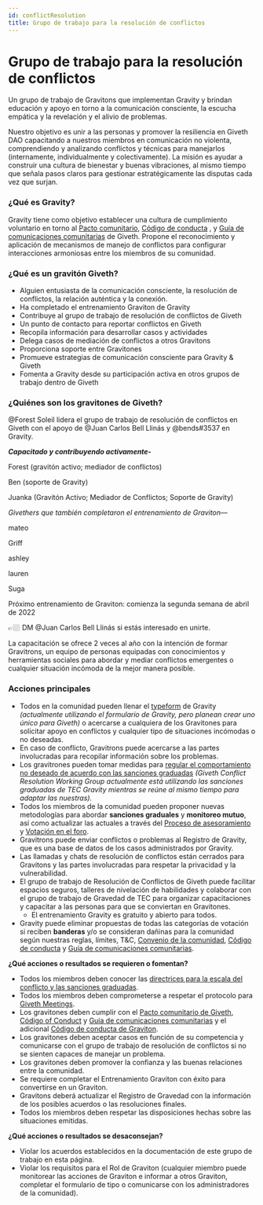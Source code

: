```yaml
---
id: conflictResolution
title: Grupo de trabajo para la resolución de conflictos
---
```


# Grupo de trabajo para la resolución de conflictos

Un grupo de trabajo de Gravitons que implementan Gravity y brindan educación y apoyo en torno a la comunicación consciente, la escucha empática y la revelación y el alivio de problemas.

Nuestro objetivo es unir a las personas y promover la resiliencia en Giveth DAO capacitando a nuestros miembros en comunicación no violenta, comprendiendo y analizando conflictos y técnicas para manejarlos (internamente, individualmente y colectivamente). La misión es ayudar a construir una cultura de bienestar y buenas vibraciones, al mismo tiempo que señala pasos claros para gestionar estratégicamente las disputas cada vez que surjan.


### ¿Qué es Gravity?

Gravity tiene como objetivo establecer una cultura de cumplimiento voluntario en torno al [Pacto comunitario](/es/whatisgiveth/covenant), [Código de conducta](/es/whatisgiveth/codeofconduct) , y [Guía de comunicaciones comunitarias](/es/whatisgiveth/communityCommsGuide) de Giveth. Propone el reconocimiento y aplicación de mecanismos de manejo de conflictos para configurar interacciones armoniosas entre los miembros de su comunidad.


### ¿Qué es un gravitón Giveth?

* Alguien entusiasta de la comunicación consciente, la resolución de conflictos, la relación auténtica y la conexión.
* Ha completado el entrenamiento Graviton de Gravity
* Contribuye al grupo de trabajo de resolución de conflictos de Giveth
* Un punto de contacto para reportar conflictos en Giveth
* Recopila información para desarrollar casos y actividades
* Delega casos de mediación de conflictos a otros Gravitons
* Proporciona soporte entre Gravitones
* Promueve estrategias de comunicación consciente para Gravity & Giveth
* Fomenta a Gravity desde su participación activa en otros grupos de trabajo dentro de Giveth


### ¿Quiénes son los gravitones de Giveth?

@Forest Soleil lidera el grupo de trabajo de resolución de conflictos en Giveth con el apoyo de @Juan Carlos Bell Llinás y @bends#3537 en Gravity.

***Capacitado y contribuyendo activamente-***

Forest (gravitón activo; mediador de conflictos)

Ben (soporte de Gravity)

Juanka (Gravitón Activo; Mediador de Conflictos; Soporte de Gravity)

_Givethers que también completaron el entrenamiento de Graviton—_

mateo

Griff

ashley

lauren

Suga

Próximo entrenamiento de Graviton: comienza la segunda semana de abril de 2022

👉🏼 DM @Juan Carlos Bell Llinás si estás interesado en unirte.

La capacitación se ofrece 2 veces al año con la intención de formar Gravitrons, un equipo de personas equipadas con conocimientos y herramientas sociales para abordar y mediar conflictos emergentes o cualquier situación incómoda de la mejor manera posible.
### Acciones principales

* Todos en la comunidad pueden llenar el [typeform](https://the-commons-stack.typeform.com/to/rCVsK5RK) de Gravity _(actualmente utilizando el formulario de Gravity, pero planean crear uno único para Giveth)_ o acercarse a cualquiera de los Gravitones para solicitar apoyo en conflictos y cualquier tipo de situaciones incómodas o no deseadas.
* En caso de conflicto, Gravitrons puede acercarse a las partes involucradas para recopilar información sobre los problemas.
* Los gravitrones pueden tomar medidas para [regular el comportamiento no deseado de acuerdo con las sanciones graduadas](https://forum.tecommons.org/t/scale-of-conflicts-graduated-sanction-guideline/234) _(Giveth Conflict Resolution Working Group actualmente está utilizando las sanciones graduadas de TEC Gravity mientras se reúne al mismo tiempo para adaptar las nuestras)._
* Todos los miembros de la comunidad pueden proponer nuevas metodologías para abordar **sanciones graduales** y **monitoreo mutuo**, así como actualizar las actuales a través del [Proceso de asesoramiento](https://token-engineering-commons.gitbook.io/tec-handbook/tec-agreements-1/collective-agreements/advice-process) y [Votación en el foro](https://forum.giveth.io/).
* Gravitrons puede enviar conflictos o problemas al Registro de Gravity, que es una base de datos de los casos administrados por Gravity.
* Las llamadas y chats de resolución de conflictos están cerrados para Gravitons y las partes involucradas para respetar la privacidad y la vulnerabilidad.
* El grupo de trabajo de Resolución de Conflictos de Giveth puede facilitar espacios seguros, talleres de nivelación de habilidades y colaborar con el grupo de trabajo de Gravedad de TEC para organizar capacitaciones y capacitar a las personas para que se conviertan en Gravitones.
    * El entrenamiento Gravity es gratuito y abierto para todos.
* Gravity puede eliminar propuestas de todas las categorías de votación si reciben **banderas** y/o se consideran dañinas para la comunidad según nuestras reglas, límites, T&C, [Convenio de la comunidad](/es/es/whatisgiveth/covenant), [Código de conducta](/es/es/whatisgiveth//codeofconduct) y [Guía de comunicaciones comunitarias](/es/es/whatisgiveth/communityCommsGuide).

**¿Qué acciones o resultados se requieren o fomentan?**

* Todos los miembros deben conocer las [directrices para la escala del conflicto y las sanciones graduadas](https://forum.tecommons.org/t/scale-of-conflicts-graduated-sanction-guideline/234).
* Todos los miembros deben comprometerse a respetar el protocolo para [Giveth Meetings](/es/whatisgiveth/meetingsGuide).
* Los gravitones deben cumplir con el [Pacto comunitario de Giveth](/es/whatisgiveth/covenant), [Código of Conduct](/es/whatisgiveth/codeofconduct) y [Guía de comunicaciones comunitarias](/es/whatisgiveth/communityCommsGuide) y el adicional [Código de conducta de Graviton](https://forum.tecommons.org/t/gravity-role-design/174).
* Los gravitones deben aceptar casos en función de su competencia y comunicarse con el grupo de trabajo de resolución de conflictos si no se sienten capaces de manejar un problema.
* Los gravitones deben promover la confianza y las buenas relaciones entre la comunidad.
* Se requiere completar el Entrenamiento Graviton con éxito para convertirse en un Graviton.
* Gravitons deberá actualizar el Registro de Gravedad con la información de los posibles acuerdos o las resoluciones finales.
* Todos los miembros deben respetar las disposiciones hechas sobre las situaciones emitidas.

**¿Qué acciones o resultados se desaconsejan?**

* Violar los acuerdos establecidos en la documentación de este grupo de trabajo en esta página.
* Violar los requisitos para el Rol de Graviton (cualquier miembro puede monitorear las acciones de Graviton e informar a otros Graviton, completar el formulario de tipo o comunicarse con los administradores de la comunidad).